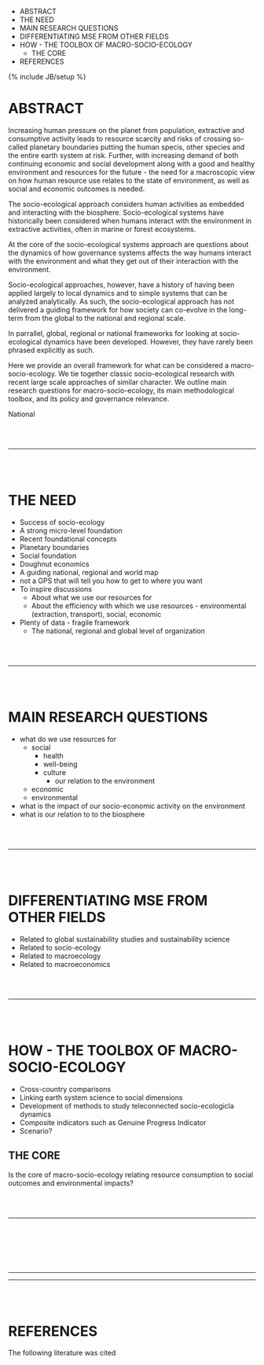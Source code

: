 -   ABSTRACT
-   THE NEED
-   MAIN RESEARCH QUESTIONS
-   DIFFERENTIATING MSE FROM OTHER FIELDS
-   HOW - THE TOOLBOX OF MACRO-SOCIO-ECOLOGY
    -   THE CORE
-   REFERENCES

{% include JB/setup %}

ABSTRACT
========

Increasing human pressure on the planet from population, extractive and
consumptive activity leads to resource scarcity and risks of crossing
so-called planetary boundaries putting the human specis, other species
and the entire earth system at risk. Further, with increasing demand of
both continuing economic and social development along with a good and
healthy environment and resources for the future - the need for a
macroscopic view on how human resource use relates to the state of
environment, as well as social and economic outcomes is needed.

The socio-ecological approach considers human activities as embedded and
interacting with the biosphere. Socio-ecological systems have
historically been considered when humans interact with the environment
in extractive activities, often in marine or forest ecosystems.

At the core of the socio-ecological systems approach are questions about
the dynamics of how governance systems affects the way humans interact
with the environment and what they get out of their interaction with the
environment.

Socio-ecological approaches, however, have a history of having been
applied largely to local dynamics and to simple systems that can be
analyzed analytically. As such, the socio-ecological approach has not
delivered a guiding framework for how society can co-evolve in the
long-term from the global to the national and regional scale.

In parrallel, global, regional or national frameworks for looking at
socio-ecological dynamics have been developed. However, they have rarely
been phrased explicitly as such.

Here we provide an overall framework for what can be considered a
macro-socio-ecology. We tie together classic socio-ecological research
with recent large scale approaches of similar character. We outline main
research questions for macro-socio-ecology, its main methodological
toolbox, and its policy and governance relevance.

National

<br><br>

------------------------------------------------------------------------

<br><br>

THE NEED
========

-   Success of socio-ecology
-   A strong micro-level foundation
-   Recent foundational concepts
-   Planetary boundaries
-   Social foundation
-   Doughnut economics
-   A guiding national, regional and world map
-   not a GPS that will tell you how to get to where you want
-   To inspire discussions
    -   About what we use our resources for
    -   About the efficiency with which we use resources - environmental
        (extraction, transport), social, economic
-   Plenty of data - fragile framework
    -   The national, regional and global level of organization

<br><br>

------------------------------------------------------------------------

<br><br>

MAIN RESEARCH QUESTIONS
=======================

-   what do we use resources for
    -   social
        -   health
        -   well-being
        -   culture
            -   our relation to the environment  
    -   economic
    -   environmental
-   what is the impact of our socio-economic activity on the environment
-   what is our relation to to the biosphere

<br><br>

------------------------------------------------------------------------

<br><br>

DIFFERENTIATING MSE FROM OTHER FIELDS
=====================================

-   Related to global sustainability studies and sustainability science
-   Related to socio-ecology
-   Related to macroecology
-   Related to macroeconomics

<br><br>

------------------------------------------------------------------------

<br><br>

HOW - THE TOOLBOX OF MACRO-SOCIO-ECOLOGY
========================================

-   Cross-country comparisons
-   Linking earth system science to social dimensions
-   Development of methods to study teleconnected socio-ecologicla
    dynamics
-   Composite indicators such as Genuine Progress Indicator
-   Scenario?

THE CORE
--------

Is the core of macro-socio-ecology relating resource consumption to
social outcomes and environmental impacts?

<br><br>

------------------------------------------------------------------------

<br><br>

<br><br>

------------------------------------------------------------------------

------------------------------------------------------------------------

<br><br>

REFERENCES
==========

The following literature was cited

